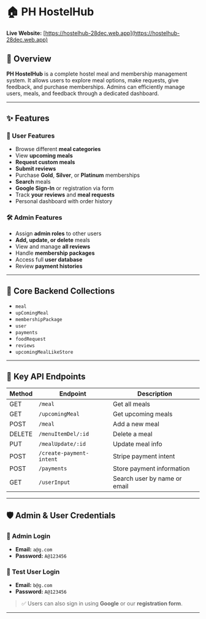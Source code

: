 # 🏠 PH HostelHub

**Live Website:** [https://hostelhub-28dec.web.app](https://hostelhub-28dec.web.app)

## 📌 Overview

**PH HostelHub** is a complete hostel meal and membership management system. It allows users to explore meal options, make requests, give feedback, and purchase memberships. Admins can efficiently manage users, meals, and feedback through a dedicated dashboard.

---

## ✨ Features

### 👥 User Features

- Browse different **meal categories**
- View **upcoming meals**
- **Request custom meals**
- **Submit reviews**
- Purchase **Gold**, **Silver**, or **Platinum** memberships
- **Search** meals
- **Google Sign-In** or registration via form
- Track **your reviews** and **meal requests**
- Personal dashboard with order history

### 🛠️ Admin Features

- Assign **admin roles** to other users
- **Add, update, or delete** meals
- View and manage **all reviews**
- Handle **membership packages**
- Access full **user database**
- Review **payment histories**

---

## 🧪 Core Backend Collections

- `meal`
- `upComingMeal`
- `membershipPackage`
- `user`
- `payments`
- `foodRequest`
- `reviews`
- `upcomingMealLikeStore`

---

## 📮 Key API Endpoints

| Method | Endpoint                   | Description                     |
|--------|----------------------------|---------------------------------|
| GET    | `/meal`                   | Get all meals                   |
| GET    | `/upcomingMeal`          | Get upcoming meals              |
| POST   | `/meal`                  | Add a new meal                  |
| DELETE | `/menuItemDel/:id`       | Delete a meal                   |
| PUT    | `/mealUpdate/:id`        | Update meal info                |
| POST   | `/create-payment-intent` | Stripe payment intent           |
| POST   | `/payments`              | Store payment information       |
| GET    | `/userInput`             | Search user by name or email    |

---

## 🛡️ Admin & User Credentials

### 🔐 Admin Login
- **Email:** `a@g.com`
- **Password:** `A@123456`

### 👤 Test User Login
- **Email:** `b@g.com`
- **Password:** `A@123456`

> ✅ Users can also sign in using **Google** or our **registration form**.

---
